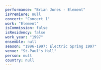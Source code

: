 ```yaml
---
performance: "Brian Jones - Element"
isPremiere: null
concert: "Concert 1"
work: "Element"
isCommission: false
isResidency: false
work_year: "1997"
ensemble: null
season: "1996-1997: Electric Spring 1997"
venue: "St-Paul's Hall"
person: null
country: null
---
```


